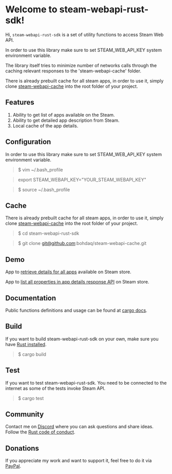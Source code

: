 # Welcome to steam-webapi-rust-sdk!
Hi, `steam-webapi-rust-sdk` is a set of utility functions to access Steam Web API.

In order to use this library make sure to set STEAM_WEB_API_KEY system environment variable.

The library itself tries to minimize number of networks calls through the caching relevant 
responses to the 'steam-webapi-cache' folder.

There is already prebuilt cache for all steam apps, in order to use it, 
simply clone [steam-webapi-cache](https://github.com/bohdaq/steam-webapi-cache) 
into the root folder of your project.

## Features
1. Ability to get list of apps available on the Steam.
2. Ability to get detailed app description from Steam.
3. Local cache of the app details.


## Configuration
In order to use this library make sure to set STEAM_WEB_API_KEY system environment variable.

> $ vim ~/.bash_profile 

> export STEAM_WEBAPI_KEY="YOUR_STEAM_WEBAPI_KEY"

> $ source  ~/.bash_profile

## Cache
There is already prebuilt cache for all steam apps, in order to use it,
simply clone [steam-webapi-cache](https://github.com/bohdaq/steam-webapi-cache)
into the root folder of your project.

> $ cd steam-webapi-rust-sdk

> $ git clone git@github.com:bohdaq/steam-webapi-cache.git

## Demo

App to [retrieve details for all apps](https://github.com/bohdaq/retrieve-all-steam-apps-details-demo-app) 
available on Steam store.

App to [list all properties in app details response API](https://github.com/bohdaq/list-steam-appdetails-properties) on Steam store.

## Documentation
Public functions definitions and usage can be found at [cargo docs](https://docs.rs/steam-webapi-rust-sdk/0.0.3/steam_webapi_rust_sdk/).


## Build
If you want to build steam-webapi-rust-sdk on your own, make sure you have [Rust installed](https://www.rust-lang.org/tools/install).

> $ cargo build 
 

## Test
If you want to test steam-webapi-rust-sdk. You need to be connected to the internet as some of the tests invoke Steam API.

> $ cargo test


## Community
Contact me on [Discord](https://discordapp.com/users/952173191659393025/) where you can ask questions and share ideas. Follow the [Rust code of conduct](https://www.rust-lang.org/policies/code-of-conduct).

## Donations
If you appreciate my work and want to support it, feel free to do it via [PayPal](https://www.paypal.com/donate/?hosted_button_id=7J69SYZWSP6HJ).

